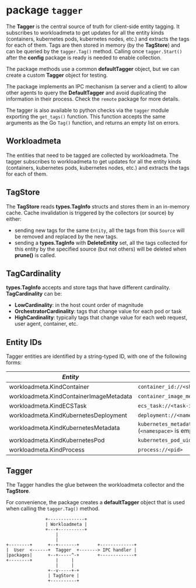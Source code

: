 # package `tagger`

The **Tagger** is the central source of truth for client-side entity tagging. It
subscribes to workloadmeta to get updates for all the entity kinds (containers,
kubernetes pods, kubernetes nodes, etc.) and extracts the tags for each of them.
Tags are then stored in memory (by the **TagStore**) and can be queried by the
`tagger.Tag()` method. Calling once `tagger.Start()` after the **config**
package is ready is needed to enable collection.

The package methods use a common **defaultTagger** object, but we can create
a custom **Tagger** object for testing.

The package implements an IPC mechanism (a server and a client) to allow other
agents to query the **DefaultTagger** and avoid duplicating the information in
their process. Check the `remote` package for more details.

The tagger is also available to python checks via the `tagger` module exporting
the `get_tags()` function. This function accepts the same arguments as the Go `Tag()`
function, and returns an empty list on errors.

## Workloadmeta

The entities that need to be tagged are collected by workloadmeta. The tagger
subscribes to workloadmeta to get updates for all the entity kinds (containers,
kubernetes pods, kubernetes nodes, etc.) and extracts the tags for each of them.

## TagStore

The **TagStore** reads **types.TagInfo** structs and stores them in an in-memory
cache. Cache invalidation is triggered by the collectors (or source) by either:

* sending new tags for the same `Entity`, all the tags from this `Source`
  will be removed and replaced by the new tags.
* sending a **types.TagInfo** with **DeleteEntity** set, all the tags collected for
  this entity by the specified source (but not others) will be deleted when
  **prune()** is called.

## TagCardinality

**types.TagInfo** accepts and store tags that have different cardinality. **TagCardinality** can be:

* **LowCardinality**: in the host count order of magnitude
* **OrchestratorCardinality**: tags that change value for each pod or task
* **HighCardinality**: typically tags that change value for each web request, user agent, container, etc.

## Entity IDs

Tagger entities are identified by a string-typed ID, with one of the following forms:

<!-- NOTE: a similar table appears in comp/core/autodiscovery/README.md; please keep both in sync -->
| *Entity*                                | *ID*                                                                                                                 |
|-----------------------------------------|----------------------------------------------------------------------------------------------------------------------|
| workloadmeta.KindContainer              | `container_id://<sha>`                                                                                               |
| workloadmeta.KindContainerImageMetadata | `container_image_metadata://<sha>`                                                                                   |
| workloadmeta.KindECSTask                | `ecs_task://<task-id>`                                                                                               |
| workloadmeta.KindKubernetesDeployment   | `deployment://<namespace>/<name>`                                                                                    |
| workloadmeta.KindKubernetesMetadata     | `kubernetes_metadata://<group>/<resourceType>/<namespace>/<name>` (`<namespace>` is empty in cluster-scoped objects) |
| workloadmeta.KindKubernetesPod          | `kubernetes_pod_uid://<uid>`                                                                                         |
| workloadmeta.KindProcess                | `process://<pid>`                                                                                                    |

## Tagger

The Tagger handles the glue between the workloadmeta collector and the
**TagStore**.

For convenience, the package creates a **defaultTagger** object that is used
when calling the `tagger.Tag()` method.

                   +--------------+
                   | Workloadmeta |
                   +---+----------+
                       |
                       |
    +--------+      +--+-------+       +-------------+
    |  User  <------+  Tagger  +-------> IPC handler |
    |packages|      +--+-----^-+       +-------------+
    +--------+         |     |
                       |     |
                    +--v-----+-+
                    | TagStore |
                    +----------+

